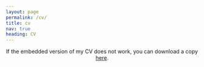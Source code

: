 ```yaml
---
layout: page
permalink: /cv/
title: cv
nav: true
heading: CV
---
```



<center>
If the embedded version of my CV does not work, you can download a copy <a href="/assets/pdf/240306-cover-letter-spring.pdf" target="_blank">here</a>.
</center>

<br>

<center>
<object data="/assets/pdf/cv_pdf.pdf#view=FitH&pagemode=none" width="100%" height="800px" type="application/pdf">
    <embed src="/assets/pdf/cv_pdf.pdf#view=FitH&pagemode=none" width="100%" height="800px" type="application/pdf" />
</object>
</center>
<!-- layout: cv
permalink: /cv/
title: cv
nav: true
nav_order: 4
cv_pdf: cv_pdf.pdf
redirect: assets/pdf/cv_pdf.pdf
description:  -->
